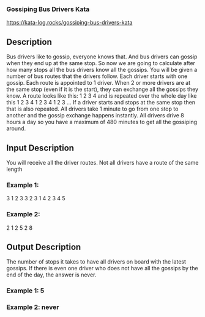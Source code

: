 ### Gossiping Bus Drivers Kata

https://kata-log.rocks/gossiping-bus-drivers-kata

## Description
Bus drivers like to gossip, everyone knows that. And bus drivers can gossip when they end up at the same stop. So now we are going to calculate after how many stops all the bus drivers know all the gossips. You will be given a number of bus routes that the drivers follow. Each driver starts with one gossip. Each route is appointed to 1 driver. When 2 or more drivers are at the same stop (even if it is the start), they can exchange all the gossips they know. A route looks like this: 1 2 3 4 and is repeated over the whole day like this 1 2 3 4 1 2 3 4 1 2 3 … If a driver starts and stops at the same stop then that is also repeated. All drivers take 1 minute to go from one stop to another and the gossip exchange happens instantly. All drivers drive 8 hours a day so you have a maximum of 480 minutes to get all the gossiping around.

## Input Description
You will receive all the driver routes. Not all drivers have a route of the same length

### Example 1:
3 1 2 3
3 2 3 1
4 2 3 4 5

### Example 2:
2 1 2
5 2 8

## Output Description
The number of stops it takes to have all drivers on board with the latest gossips. If there is even one driver who does not have all the gossips by the end of the day, the answer is never.

### Example 1: 5

### Example 2: never
